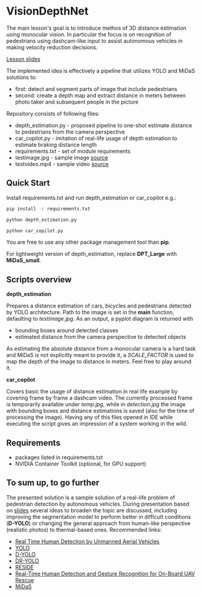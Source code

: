 # VisionDepthNet

The main lesson's goal is to introduce methos of 3D distance estimation using monocular vision. In particular the focus is on recognition of pedestrians using dashcam-like input to assist autonomous vehicles in making velocity reduction decisions.

[Lesson slides](https://docs.google.com/presentation/d/1YlnpXRuLLBvxOmRoW507-AbpEdk_sHhxOFYxKhZmyWk/edit?usp=sharing)

The implemented idea is effectively a pipeline that utilizes YOLO and MiDaS solutions to:

- first: detect and segment parts of image that include pedestrians
- second: create a depth map and extract distance in meters between photo taker and subsequent people in the picture

Repository consists of following files:

- depth_estimation.py - proposed pipeline to one-shot estimate distance to pedestrians from the camera perspective
- car_copilot.py - imitation of real-life usage of depth estimation to estimate braking distance length
- requirements.txt - set of module requirements
- testimage.jpg - sample image [source](https://stock.adobe.com/search?k=walking+in+a+city&asset_id=265067956)
- testvideo.mp4 - sample video [source](https://videos.pexels.com/video-files/5921059/5921059-uhd_3840_2160_30fps.mp4)

## Quick Start

Install requirements.txt and run depth_estimation or car_copilot e.g.:

```bash
pip install -r requirements.txt

python depth_estimation.py

python car_copilot.py
```

You are free to use any other package management tool than **pip**.

For lightweight version of depth_estimation, replace **DPT_Large** with **MiDaS_small**.

## Scripts overview

**depth_estimation**

Prepares a distance estimation of cars, bicycles and pedestrians detected by YOLO architecture. Path to the image is set in the **main** function, defaulting to _testimage.jpg_. As an output, a pyplot diagram is returned with

- bounding boxes around detected classes
- estimated distance from the camera perspective to detected objects

As estimating the absolute distance from a monocular camera is a hard task and MiDaS is not explicitly meant to provide it, a _SCALE_FACTOR_ is used to map the depth of the image to distance in meters. Feel free to play around it.

**car_copilot**

Covers basic the usage of distance estimation in real life example by covering frame by frame a dashcam video. The currently processed frame is temporarily available under _temp.jpg_, while in _detection.jpg_ the image with bounding boxes and distance estimations is saved (also for the time of processing the image). Having any of this files opened in IDE while executing the script gives an impression of a system working in the wild.

## Requirements

- packages listed in requirements.txt
- NVIDIA Container Toolkit (optional, for GPU support)

## To sum up, to go further

The presented solution is a sample solution of a real-life problem of pedestrian detection by autonomous vehicles. During presentation based on [slides](https://docs.google.com/presentation/d/1YlnpXRuLLBvxOmRoW507-AbpEdk_sHhxOFYxKhZmyWk/edit?usp=sharing) several ideas to broaden the topic are discussed, including improving the segmentation model to perform better in difficult conditions (**D-YOLO**) or changing the general approach from human-like perspective (realistic photos) to thermal-based ones. Recommended links:

- [Real Time Human Detection by Unmanned Aerial Vehicles](https://arxiv.org/pdf/2401.03275)
- [YOLO](https://arxiv.org/pdf/2405.14458)
- [D-YOLO](https://arxiv.org/html/2403.09233v2)
- [DR-YOLO](https://www.sciencedirect.com/science/article/abs/pii/S0031320324005077)
- [RESIDE](https://arxiv.org/pdf/1712.04143)
- [Real-Time Human Detection and Gesture Recognition for On-Board UAV Rescue](https://pmc.ncbi.nlm.nih.gov/articles/PMC8003912/?fbclid=IwY2xjawJs0G1leHRuA2FlbQIxMAABHvRCD5tTztVw_xTErkJqnPzpgtsq3Pa5uLi9FCMg_pjX4oWMEPhkK7KH83Px_aem_cWdTdmKaemBE7j7CLrxvkQ)
- [MiDaS](https://arxiv.org/pdf/1907.01341v3)
